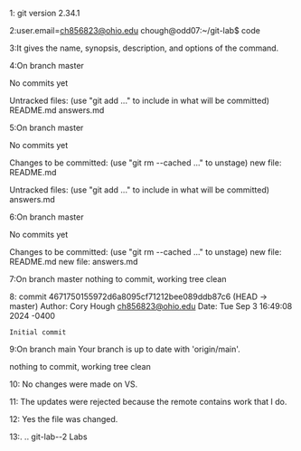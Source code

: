1: git version 2.34.1

2:user.email=ch856823@ohio.edu
  chough@odd07:~/git-lab$ code

3:It gives the name, synopsis, description, and options of the command.

4:On branch master

No commits yet

Untracked files:
  (use "git add <file>..." to include in what will be committed)
	README.md
	answers.md


5:On branch master

No commits yet

Changes to be committed:
  (use "git rm --cached <file>..." to unstage)
	new file:   README.md

Untracked files:
  (use "git add <file>..." to include in what will be committed)
	answers.md


6:On branch master

No commits yet

Changes to be committed:
  (use "git rm --cached <file>..." to unstage)
	new file:   README.md
	new file:   answers.md

7:On branch master
nothing to commit, working tree clean


8: commit 4671750155972d6a8095cf71212bee089ddb87c6 (HEAD -> master)
Author: Cory Hough <ch856823@ohio.edu>
Date:   Tue Sep 3 16:49:08 2024 -0400

    Initial commit


9:On branch main
Your branch is up to date with 'origin/main'.

nothing to commit, working tree clean


10: No changes were made on VS.

11: The updates were rejected because the remote contains work that I do.

12: Yes the file was changed.

13:.  ..  git-lab--2  Labs




